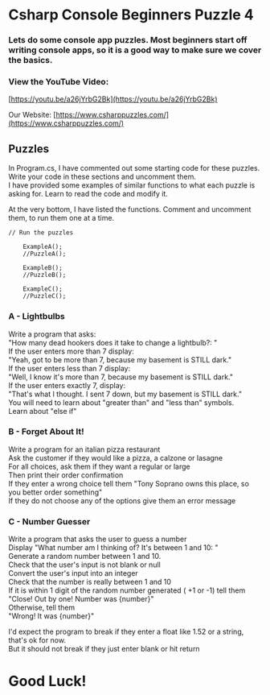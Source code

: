 # Csharp Console Beginners Puzzle 4
### Lets do some console app puzzles. Most beginners start off writing console apps, so it is a good way to make sure we cover the basics.

### View the YouTube Video: 
[https://youtu.be/a26jYrbG2Bk](https://youtu.be/a26jYrbG2Bk)

Our Website: [https://www.csharppuzzles.com/](https://www.csharppuzzles.com/)


## Puzzles
In Program.cs, I have commented out some starting code for these puzzles. <br />
Write your code in these sections and uncomment them. <br />
I have provided some examples of similar functions to what each puzzle is asking for. Learn to read the code and modify it. <br />

At the very bottom, I have listed the functions. Comment and uncomment them, to run them one at a time.

```
// Run the puzzles

    ExampleA();
    //PuzzleA();

    ExampleB();
    //PuzzleB();

    ExampleC();
    //PuzzleC();
```

### A - Lightbulbs
Write a program that asks: <br />
"How many dead hookers does it take to change a lightbulb?: " <br />
If the user enters more than 7 display: <br />
"Yeah, got to be more than 7, because my basement is STILL dark." <br />
If the user enters less than 7 display: <br />
"Well, I know it's more than 7, because my basement is STILL dark." <br />
If the user enters exactly 7, display: <br />
"That's what I thought. I sent 7 down, but my basement is STILL dark." <br />
You will need to learn about "greater than" and "less than" symbols. <br />
Learn about "else if" <br />


### B - Forget About It!
Write a program for an italian pizza restaurant <br />
Ask the customer if they would like a pizza, a calzone or lasagne <br />
For all choices, ask them if they want a regular or large <br />
Then print their order confirmation <br />
If they enter a wrong choice tell them "Tony Soprano owns this place, so you better order something" <br />
If they do not choose any of the options give them an error message <br />


### C - Number Guesser
Write a program that asks the user to guess a number <br />
Display "What number am I thinking of? It's between 1 and 10: " <br />
Generate a random number between 1 and 10. <br />
Check that the user's input is not blank or null <br />
Convert the user's input into an integer <br />
Check that the number is really between 1 and 10 <br />
If it is within 1 digit of the random number generated ( +1 or -1) tell them <br />
"Close! Out by one! Number was {number}" <br />
Otherwise, tell them <br />
"Wrong! It was {number}" <br />

I'd expect the program to break if they enter a float like 1.52 or a string, that's ok for now. <br />
But it should not break if they just enter blank or hit return <br />

# Good Luck!
